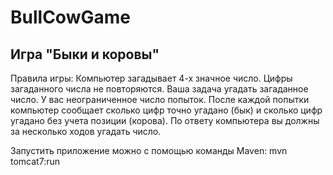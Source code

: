 # BullCowGame

## Игра "Быки и коровы"

Правила игры:
Компьютер загадывает 4-х значное число. Цифры загаданного числа не повторяются.
Ваша задача угадать загаданное число. У вас неограниченное число попыток.
После каждой попытки компьютер сообщает сколько цифр точно угадано (бык) и сколько цифр угадано без учета позиции (корова).
По ответу компьютера вы должны за несколько ходов угадать число.

Запустить приложение можно с помощью команды Maven:
mvn tomcat7:run